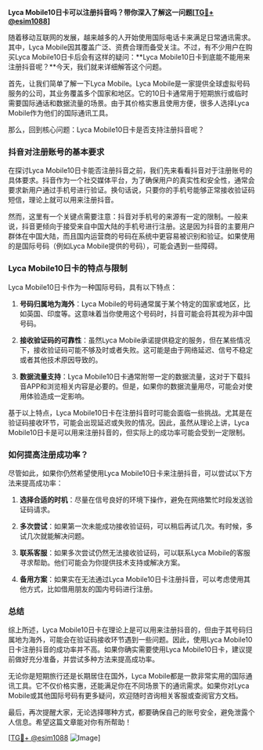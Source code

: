 **Lyca Mobile10日卡可以注册抖音吗？带你深入了解这一问题[[TG💪+ @esim1088](https://t.me/s/esim1088)]**

随着移动互联网的发展，越来越多的人开始使用国际电话卡来满足日常通讯需求。其中，Lyca Mobile因其覆盖广泛、资费合理而备受关注。不过，有不少用户在购买Lyca Mobile10日卡后会有这样的疑问：**Lyca Mobile10日卡到底能不能用来注册抖音呢？**今天，我们就来详细解答这个问题。

首先，让我们简单了解一下Lyca Mobile。Lyca Mobile是一家提供全球虚拟号码服务的公司，其业务覆盖多个国家和地区。它的10日卡通常用于短期旅行或临时需要国际通话和数据流量的场景。由于其价格实惠且使用方便，很多人选择Lyca Mobile作为他们的国际通讯工具。

那么，回到核心问题：Lyca Mobile10日卡是否支持注册抖音呢？

### 抖音对注册账号的基本要求

在探讨Lyca Mobile10日卡能否注册抖音之前，我们先来看看抖音对于注册账号的具体要求。抖音作为一个社交媒体平台，为了确保用户的真实性和安全性，通常会要求新用户通过手机号进行验证。换句话说，只要你的手机号能够正常接收验证码短信，理论上就可以用来注册抖音。

然而，这里有一个关键点需要注意：抖音对手机号的来源有一定的限制。一般来说，抖音更倾向于接受来自中国大陆的手机号进行注册。这是因为抖音的主要用户群体在中国大陆，而且国内运营商的号码在系统中更容易被识别和验证。如果使用的是国际号码（例如Lyca Mobile提供的号码），可能会遇到一些障碍。

### Lyca Mobile10日卡的特点与限制

Lyca Mobile10日卡作为一种国际号码，具有以下特点：

1. **号码归属地为海外**：Lyca Mobile的号码通常属于某个特定的国家或地区，比如英国、印度等。这意味着当你使用这个号码时，抖音可能会将其视为非中国号码。
   
2. **接收验证码的可靠性**：虽然Lyca Mobile承诺提供稳定的服务，但在某些情况下，接收验证码可能不够及时或者失败。这可能是由于网络延迟、信号不稳定或者其他技术原因导致的。

3. **数据流量支持**：Lyca Mobile10日卡通常附带一定的数据流量，这对于下载抖音APP和浏览相关内容是必要的。但是，如果你的数据流量用尽，可能会对使用体验造成一定影响。

基于以上特点，Lyca Mobile10日卡在注册抖音时可能会面临一些挑战。尤其是在验证码接收环节，可能会出现延迟或失败的情况。因此，虽然从理论上讲，Lyca Mobile10日卡是可以用来注册抖音的，但实际上的成功率可能会受到一定限制。

### 如何提高注册成功率？

尽管如此，如果你仍然希望使用Lyca Mobile10日卡来注册抖音，可以尝试以下方法来提高成功率：

1. **选择合适的时机**：尽量在信号良好的环境下操作，避免在网络繁忙时段发送验证码请求。
   
2. **多次尝试**：如果第一次未能成功接收验证码，可以稍后再试几次。有时候，多试几次就能解决问题。

3. **联系客服**：如果多次尝试仍然无法接收验证码，可以联系Lyca Mobile的客服寻求帮助。他们可能会为你提供技术支持或解决方案。

4. **备用方案**：如果实在无法通过Lyca Mobile10日卡注册抖音，可以考虑使用其他方式，比如借用朋友的国内号码进行注册。

### 总结

综上所述，Lyca Mobile10日卡在理论上是可以用来注册抖音的，但由于其号码归属地为海外，可能会在验证码接收环节遇到一些问题。因此，使用Lyca Mobile10日卡注册抖音的成功率并不高。如果你确实需要使用Lyca Mobile10日卡，建议提前做好充分准备，并尝试多种方法来提高成功率。

无论你是短期旅行还是长期居住在国外，Lyca Mobile都是一款非常实用的国际通讯工具。它不仅价格实惠，还能满足你在不同场景下的通讯需求。如果你对Lyca Mobile或其他国际号码有更多疑问，欢迎随时咨询相关客服或查阅官方文档。

最后，再次提醒大家，无论选择哪种方式，都要确保自己的账号安全，避免泄露个人信息。希望这篇文章能对你有所帮助！

[[TG💪+ @esim1088](https://t.me/s/esim1088) ![Image](https://i.postimg.cc/4NQfJmqS/Snipaste-2025-05-13-00-14-12.png)]